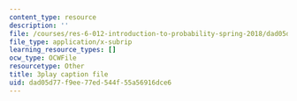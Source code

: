 ```yaml
---
content_type: resource
description: ''
file: /courses/res-6-012-introduction-to-probability-spring-2018/dad05d77f9ee77ed544f55a56916dce6_3kxnPEDecIA.srt
file_type: application/x-subrip
learning_resource_types: []
ocw_type: OCWFile
resourcetype: Other
title: 3play caption file
uid: dad05d77-f9ee-77ed-544f-55a56916dce6
---
```

